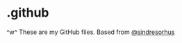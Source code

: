 # .github

^w^ These are my GitHub files. Based from [@sindresorhus](https://github.com/sindresorhus/.github)
